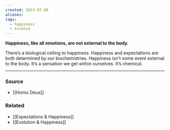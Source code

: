 ```yaml
---
created: 2023-07-08
aliases: 
tags:
  - happiness
  - science
---
```

**Happiness, like all emotions, are not external to the body.**

There’s a biological ceiling to happiness. Happiness and expectations are both determined by our biochemistries. Happiness isn’t some event external to the body. It’s a sensation we get within ourselves. It’s chemical.

****
### Source
- [[Homo Deus]]

### Related
- [[Expectations & Happiness]]
- [[Evolution & Happiness]]